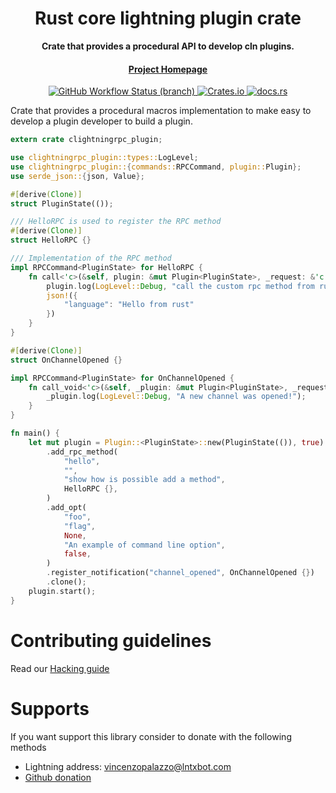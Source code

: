<div align="center">
  <h1>Rust core lightning plugin crate</h1>

  <p>
    <strong>Crate that provides a procedural API to develop cln plugins.</strong>
  </p>

  <p>
  </p>

  <h4>
    <a href="https://github.com/laanwj/rust-clightning-rpc">Project Homepage</a>
  </h4>
 
  <a href="https://github.com/laanwj/rust-clightning-rpc/actions">
    <img alt="GitHub Workflow Status (branch)" src="https://img.shields.io/github/workflow/status/laanwj/rust-clightning-rpc/Integration%20testing/master?style=flat-square"/>
  </a>
  
  <a href="https://crates.io/clightningrpc-plugin">
    <img alt="Crates.io" src="https://img.shields.io/crates/v/clightningrpc-plugin?style=flat-square"/>
  </a>
  
  <a href="https://docs.rs/clightningrpc">
    <img alt="docs.rs" src="https://img.shields.io/docsrs/clightningrpc?style=flat-square"/>
  </a>

</div>

Crate that provides a procedural macros implementation to make easy to develop a plugin developer to build a plugin.

```rust
extern crate clightningrpc_plugin;

use clightningrpc_plugin::types::LogLevel;
use clightningrpc_plugin::{commands::RPCCommand, plugin::Plugin};
use serde_json::{json, Value};

#[derive(Clone)]
struct PluginState(());

/// HelloRPC is used to register the RPC method
#[derive(Clone)]
struct HelloRPC {}

/// Implementation of the RPC method
impl RPCCommand<PluginState> for HelloRPC {
    fn call<'c>(&self, plugin: &mut Plugin<PluginState>, _request: &'c Value) -> Value {
        plugin.log(LogLevel::Debug, "call the custom rpc method from rust");
        json!({
            "language": "Hello from rust"
        })
    }
}

#[derive(Clone)]
struct OnChannelOpened {}

impl RPCCommand<PluginState> for OnChannelOpened {
    fn call_void<'c>(&self, _plugin: &mut Plugin<PluginState>, _request: &'c Value) {
        _plugin.log(LogLevel::Debug, "A new channel was opened!");
    }
}

fn main() {
    let mut plugin = Plugin::<PluginState>::new(PluginState(()), true)
        .add_rpc_method(
            "hello",
            "",
            "show how is possible add a method",
            HelloRPC {},
        )
        .add_opt(
            "foo",
            "flag",
            None,
            "An example of command line option",
            false,
        )
        .register_notification("channel_opened", OnChannelOpened {})
        .clone();
    plugin.start();
}
```

# Contributing guidelines

Read our [Hacking guide](https://github.com/laanwj/rust-clightning-rpc/blob/master/docs/MAINTAINERS.md)

# Supports

If you want support this library consider to donate with the following methods

- Lightning address: vincenzopalazzo@lntxbot.com
- [Github donation](https://github.com/sponsors/vincenzopalazzo)
